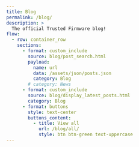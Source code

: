 ```yaml
---
title: Blog
permalink: /blog/
description: >
  The official Trusted Firmware blog!
flow:
  - row: container_row
    sections:
      - format: custom_include
        source: blog/post_search.html
        payload:
          name: url
          data: /assets/json/posts.json
          category: Blog
        # category: News
      - format: custom_include
        source: blog/display_latest_posts.html
        category: Blog
      - format: buttons
        style: text-center
        buttons_content:
          - title: View all
            url: /blog/all/
            style: btn btn-green text-uppercase
---
```

